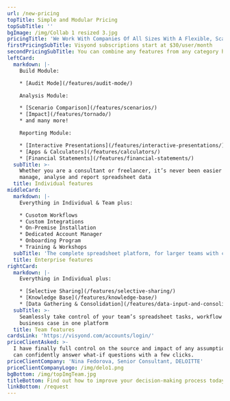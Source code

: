 ```yaml
---
url: /new-pricing
topTitle: Simple and Modular Pricing
topSubTitle: ''
bgImage: /img/Collab 1 resized 3.jpg
pricingTitle: 'We Work With Companies Of All Sizes With A Flexible, Scalable Solution'
firstPricingSubTitle: Visyond subscriptions start at $30/user/month
secondPricingSubTitle: You can combine any features from any category however you like
leftCard:
  markdown: |-
    Build Module:

    * [Audit Mode](/features/audit-mode/)

    Analysis Module:

    * [Scenario Comparison](/features/scenarios/)
    * [Impact](/features/tornado/)
    * and many more!

    Reporting Module:

    * [Interactive Presentations](/features/interactive-presentations/)
    * [Apps & Calculators](/features/calculators/)
    * [Financial Statements](/features/financial-statements/)
  subTitle: >-
    Whether you are a consultant or freelancer, it’s never been easier to
    manage, analyse and report spreadsheet data
  title: Individual features
middleCard:
  markdown: |-
    Everything in Individual & Team plus:

    * Cusotom Workflows
    * Custom Integrations
    * On-Premise Installation
    * Dedicated Account Manager
    * Onboarding Program
    * Training & Workshops
  subTitle: 'The complete spreadsheet platform, for larger teams with complex models'
  title: Enterprise features
rightCard:
  markdown: |-
    Everything in Individual plus:

    * [Selective Sharing](/features/selective-sharing/)
    * [Knowledge Base](/features/knowledge-base/)
    * [Data Gathering & Consolidation](/features/data-input-and-consolidation/)
  subTitle: >-
    Seamlessly take control of your team’s spreadsheet tasks, workflow and
    business case in one platform
  title: Team features
cardsLink: 'https://visyond.com/accounts/login/'
priceClientAsked: >-
  I have finally full control on the source and impact of any assumptions, and
  can confidently answer what-if questions with a few clicks.
priceClientCompany: 'Nina Fedorova, Senior Consultant, DELOITTE'
priceClientCompanyLogo: /img/delo1.png
bgBottom: /img/topImgTeam.jpg
titleBottom: Find out how to improve your decision-making process today
linkBottom: /request
---
```


